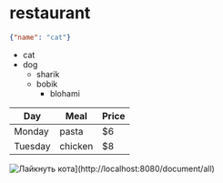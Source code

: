 # restaurant

```json
{"name": "cat"}
```

* cat
* dog
    * sharik
    * bobik
        * blohami
        
| Day     | Meal    | Price |
| --------|---------|-------|
| Monday  | pasta   | $6    |
| Tuesday | chicken | $8    |   

![Лайкнуть кота](https://wiki.mininuniver.ru/images/c/cc/%D0%9A%D0%BE%D1%82%D0%B8%D0%BA_%D1%88%D0%B0%D1%80%D0%BE%D0%BD%D0%BE%D0%B2%D0%B01.jpg)](http://localhost:8080/document/all)